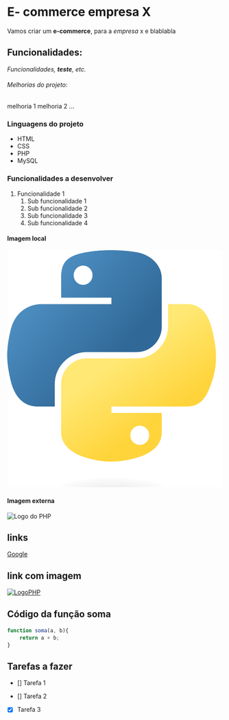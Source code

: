 # E- commerce empresa X

Vamos criar um **e-commerce**, para a *empresa* x e blablabla

## Funcionalidades:

_Funcionalidades, **teste**, etc._

###### Melhorias do projeto:

melhoria 1
melhoria 2 
...

### Linguagens do projeto

* HTML
* CSS
* PHP
* MySQL

### Funcionalidades a desenvolver

1. Funcionalidade 1  
    1. Sub funcionalidade 1
    2. Sub funcionalidade 2
    3. Sub funcionalidade 3
    4. Sub funcionalidade 4

#### Imagem local

![Logo odo Python](img/python.png)

#### Imagem externa

![Logo do PHP](https://upload.wikimedia.org/wikipedia/commons/thumb/2/27/PHP-logo.svg/2560px-PHP-logo.svg.png)

## links

[Google](https://www.google.com.br/?hl=pt-BR)

## link com imagem

[![LogoPHP](https://upload.wikimedia.org/wikipedia/commons/thumb/2/27/PHP-logo.svg/2560px-PHP-logo.svg.png)](https://www.google.com.br/?hl=pt-BR)


## Código da função soma

```javascript
function soma(a, b){
    return a + b;
}
```

## Tarefas a fazer

- [] Tarefa 1

- [] Tarefa 2 

- [x] Tarefa 3